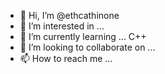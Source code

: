 - 👋 Hi, I’m @ethcathinone
- 👀 I’m interested in ...
- 🌱 I’m currently learning ... C++
- 💞️ I’m looking to collaborate on ...
- 📫 How to reach me ...

<!---
ethcathinone/ethcathinone is a ✨ special ✨ repository because its `README.md` (this file) appears on your GitHub profile.
You can click the Preview link to take a look at your changes.
--->
